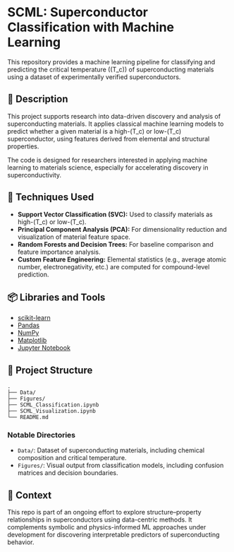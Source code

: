 # SCML: Superconductor Classification with Machine Learning

This repository provides a machine learning pipeline for classifying and predicting the critical temperature (\(T_c\)) of superconducting materials using a dataset of experimentally verified superconductors.

## 🧪 Description

This project supports research into data-driven discovery and analysis of superconducting materials. It applies classical machine learning models to predict whether a given material is a high-\(T_c\) or low-\(T_c\) superconductor, using features derived from elemental and structural properties.

The code is designed for researchers interested in applying machine learning to materials science, especially for accelerating discovery in superconductivity.

## 🔧 Techniques Used

- **Support Vector Classification (SVC):** Used to classify materials as high-\(T_c\) or low-\(T_c\).
- **Principal Component Analysis (PCA):** For dimensionality reduction and visualization of material feature space.
- **Random Forests and Decision Trees:** For baseline comparison and feature importance analysis.
- **Custom Feature Engineering:** Elemental statistics (e.g., average atomic number, electronegativity, etc.) are computed for compound-level prediction.

## 📦 Libraries and Tools

- [scikit-learn](https://scikit-learn.org/)
- [Pandas](https://pandas.pydata.org/)
- [NumPy](https://numpy.org/)
- [Matplotlib](https://matplotlib.org/)
- [Jupyter Notebook](https://jupyter.org/)

## 📁 Project Structure

```plaintext
.
├── Data/
├── Figures/
├── SCML_Classification.ipynb
├── SCML_Visualization.ipynb
└── README.md
```

### Notable Directories

- `Data/`: Dataset of superconducting materials, including chemical composition and critical temperature.
- `Figures/`: Visual output from classification models, including confusion matrices and decision boundaries.

## 🔬 Context

This repo is part of an ongoing effort to explore structure–property relationships in superconductors using data-centric methods. It complements symbolic and physics-informed ML approaches under development for discovering interpretable predictors of superconducting behavior.
